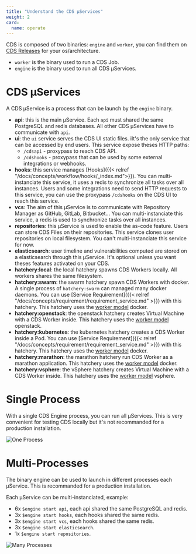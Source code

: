 ```yaml
---
title: "Understand the CDS µServices"
weight: 2
card: 
  name: operate
---
```


CDS is composed of two binaries: `engine` and `worker`, you can find them on [CDS Releases](https://github.com/ovh/cds/releases/latest) for your os/architecture.

- `worker` is the binary used to run a CDS Job.
- `engine` is the binary used to run all CDS µServices.


# CDS µServices

A CDS µService is a process that can be launch by the `engine` binary.

- **api**: this is the main µService. Each `api` must shared the same PostgreSQL and redis databases. All other CDS µServices have to communicate with `api`.
- **ui**: the `ui` service serves the CDS UI static files. iIt's the only service that can be accessed by end users. This service expose theses HTTP paths:
  - `/cdsapi` - proxypass to reach CDS API.
  - `/cdshooks` - proxypass that can be used by some external integrations or webhooks.
- **hooks**: this service manages [Hooks]({{< relref "/docs/concepts/workflow/hooks/_index.md">}}). You can multi-instanciate this service, it uses a redis to synchronize all tasks over all instances. Users and some integrations need to send HTTP requests to this service, you can use the proxypass `/cdshooks` on the CDS UI to reach this service.
- **vcs**: The aim of this µService is to communicate with Repository Manager as GitHub, GitLab, Bitbucket... You can multi-instanciate this service, a redis is used to synchronize tasks over all instances.
- **repositories**: this µService is used to enable the as-code feature. Users can store CDS Files on their repositories. This service clones user repositories on local filesystem. You can't multi-instanciate this service for now.
- **elasticsearch**: user timeline and vulnerabilities computed are stored on a elasticsearch through this µService. It's optional unless you want theses features activated on your CDS.
- **hatchery:local**: the local hatchery spawns CDS Workers locally. All workers shares the same filesystem.
- **hatchery:swarm**: the swarm hatchery spawn CDS Workers with docker. A single process of `hatchery:swarm` can managed many docker daemons. You can use [Service Requirement]({{< relref "/docs/concepts/requirement/requirement_service.md" >}}) with this hatchery. This hatchery uses the [worker model](https://ovh.github.io/cds/docs/concepts/worker-model/) docker.
- **hatchery:openstack**: the openstack hatchery creates Virtual Machine with a CDS Worker inside. This hatchery uses the [worker model](https://ovh.github.io/cds/docs/concepts/worker-model/) openstack.
- **hatchery:kubernetes**: the kubernetes hatchery creates a CDS Worker inside a Pod. You can use [Service Requirement]({{< relref "/docs/concepts/requirement/requirement_service.md" >}}) with this hatchery. This hatchery uses the [worker model](https://ovh.github.io/cds/docs/concepts/worker-model/) docker.
- **hatchery:marathon**: the marathon hatchery run CDS Worker as a marathon application. This hatchery uses the [worker model](https://ovh.github.io/cds/docs/concepts/worker-model/) docker.
- **hatchery:vsphere**: the vSphere hatchery creates Virtual Machine with a CDS Worker inside. This hatchery uses the [worker model](https://ovh.github.io/cds/docs/concepts/worker-model/) vsphere.

# Single Process

With a single CDS Engine process, you can run all µServices. This is very convenient for testing CDS locally but it's not recommanded for a production installation.

![One Process](../images/one-process.png)


# Multi-Processes

The binary engine can be used to launch in different processes each µService. This is recommanded for a production installation.

Each µService can be multi-instanciated, example:

- 6x `$engine start api`, each api shared the same PostgreSQL and redis.
- 3x `$engine start hooks`, each hooks shared the same redis.
- 3x `$engine start vcs`, each hooks shared the same redis.
- 3x `$engine start elasticsearch`.
- 1x `$engine start repositories`.


![Many Processes](../images/many-processes.png)